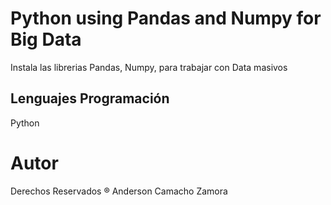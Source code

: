 # Python using Pandas and Numpy for Big Data

Instala las librerias Pandas, Numpy, para trabajar con Data masivos

## Lenguajes Programación
Python

# Autor

Derechos Reservados ® Anderson Camacho Zamora
